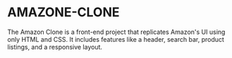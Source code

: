 # AMAZONE-CLONE
The Amazon Clone is a front-end project that replicates Amazon's UI using only HTML and CSS. It includes features like a header, search bar, product listings, and a responsive layout.
